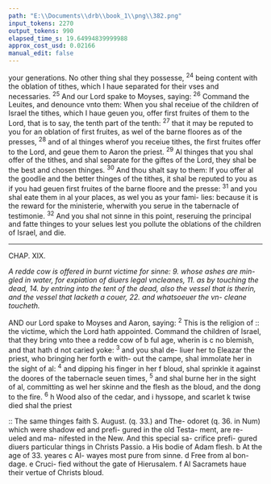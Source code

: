 ```yaml
---
path: "E:\\Documents\\drb\\book_1\\png\\382.png"
input_tokens: 2270
output_tokens: 990
elapsed_time_s: 19.64994839999988
approx_cost_usd: 0.02166
manual_edit: false
---
```

your generations. No other thing shal they possesse, <sup>24</sup> being
content with the oblation of tithes, which I haue separated
for their vses and necessaries. <sup>25</sup> And our Lord spake to
Moyses, saying: <sup>26</sup> Command the Leuites, and denounce
vnto them: When you shal receiue of the children of Israel
the tithes, which I haue geuen you, offer first fruites of them
to the Lord, that is to say, the tenth part of the tenth: <sup>27</sup> that
it may be reputed to you for an oblation of first fruites, as
wel of the barne floores as of the presses, <sup>28</sup> and of al thinges
wherof you receiue tithes, the first fruites offer to the Lord,
and geue them to Aaron the priest. <sup>29</sup> Al thinges that you
shal offer of the tithes, and shal separate for the giftes of the
Lord, they shal be the best and chosen thinges. <sup>30</sup> And thou
shalt say to them: If you offer al the goodlie and the better
thinges of the tithes, it shal be reputed to you as if you had
geuen first fruites of the barne floore and the presse: <sup>31</sup> and
you shal eate them in al your places, as wel you as your fami-
lies: because it is the reward for the ministerie, wherwith you
serue in the tabernacle of testimonie. <sup>32</sup> And you shal not
sinne in this point, reseruing the principal and fatte thinges
to your selues lest you pollute the oblations of the children
of Israel, and die.

<hr>

CHAP. XIX.

*A redde cow is offered in burnt victime for sinne: 9. whose ashes are min-
gled in water, for expiation of diuers legal vncleanes, 11. as by touching
the dead, 14. by entring into the tent of the dead, also the vessel that is
therin, and the vessel that lacketh a couer, 22. and whatsoeuer the vn-
cleane toucheth.*

AND our Lord spake to Moyses and Aaron, saying:
<sup>2</sup> This is the religion of :: the victime, which the
Lord hath appointed. Command the children of Israel, that
they bring vnto thee a redde cow of b ful age, wherin is c no
blemish, and that hath d not caried yoke: <sup>3</sup> and you shal de-
liuer her to Eleazar the priest, who bringing her forth e with-
out the campe, shal immolate her in the sight of al: <sup>4</sup> and
dipping his finger in her f bloud, shal sprinkle it against the
doores of the tabernacle seuen times, <sup>5</sup> and shal burne her
in the sight of al, committing as wel her skinne and the flesh
as the bloud, and the dong to the fire. <sup>6</sup> h Wood also of the
cedar, and i hyssope, and scarlet k twise died shal the priest

<aside>:: The same thinges faith S. August. (q. 33.) and The- odoret (q. 36. in Num) which were shadow ed and prefi- gured in the old Testa- ment, are re- ueled and ma- nifested in the New. And this special sa- crifice prefi- gured diuers particular things in Christs Passio. a His bodie of Adam flesh. b At the age of 33. yeares c Al- wayes most pure from sinne. d Free from al bon- dage. e Cruci- fied without the gate of Hierusalem. f Al Sacramets haue their vertue of Christs bloud.</aside>

[^1]: From the sole of his feet to the toppe